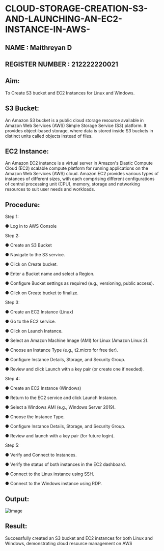 # CLOUD-STORAGE-CREATION-S3-AND-LAUNCHING-AN-EC2-INSTANCE-IN-AWS-

## NAME : Maithreyan D
## REGISTER NUMBER : 212222220021



## Aim:  
To Create S3 bucket and EC2 Instances for Linux and Windows.  
## S3 Bucket:  
An Amazon S3 bucket is a public cloud storage resource available in Amazon Web Services 
(AWS) Simple Storage Service (S3) platform. It provides object-based storage, where data is 
stored inside S3 buckets in distinct units called objects instead of files.  
## EC2 Instance:  
An Amazon EC2 instance is a virtual server in Amazon's Elastic Compute Cloud (EC2) scalable 
compute platform for running applications on the Amazon Web Services (AWS) cloud. Amazon 
EC2 provides various types of instances of different sizes, with each comprising different 
configurations of central processing unit (CPU), memory, storage and networking resources to 
suit user needs and workloads.  
## Procedure:  
Step 1:


● Log in to AWS Console  


Step 2:   


● Create an S3 Bucket  


● Navigate to the S3 service.  


● Click on Create bucket. 


● Enter a Bucket name and select a Region.  


● Configure Bucket settings as required (e.g., versioning, public access).  


● Click on Create bucket to finalize.  


Step 3:   


● Create an EC2 Instance (Linux)  


● Go to the EC2 service.  


● Click on Launch Instance.  


● Select an Amazon Machine Image (AMI) for Linux (Amazon Linux 2). 


● Choose an Instance Type (e.g., t2.micro for free tier). 


● Configure Instance Details, Storage, and Security Group.  


● Review and click Launch with a key pair (or create one if needed).  


Step 4:   


● Create an EC2 Instance (Windows)  


● Return to the EC2 service and click Launch Instance.  


● Select a Windows AMI (e.g., Windows Server 2019).  


● Choose the Instance Type.  


● Configure Instance Details, Storage, and Security Group.  


● Review and launch with a key pair (for future login).  


Step 5:  


● Verify and Connect to Instances.  


● Verify the status of both instances in the EC2 dashboard. 


● Connect to the Linux instance using SSH.  


● Connect to the Windows instance using RDP.  
## Output:  

![image](https://github.com/user-attachments/assets/30224a3b-88e6-462b-b369-585fbf9739e7)


## Result:  
Successfully created an S3 bucket and EC2 instances for both Linux and Windows, 
demonstrating cloud resource management on AWS

